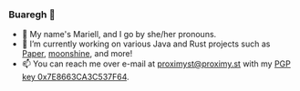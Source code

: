 ### Buaregh 👋

- 💬 My name's Mariell, and I go by she/her pronouns.
- 🔭 I’m currently working on various Java and Rust projects such as [Paper], [moonshine], and more!
- 📫 You can reach me over e-mail at [proximyst@proximy.st](mailto:proximyst@proximy.st) with my [PGP key 0x7E8663CA3C537F64](https://www.proximy.st/pubkey.asc).

[Paper]: https://github.com/PaperMC/Paper
[moonshine]: https://github.com/KyoriPowered/moonshine
